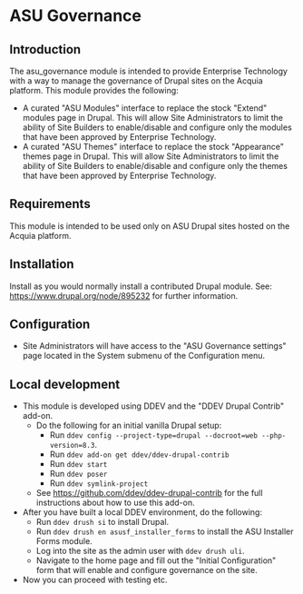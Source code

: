 # ASU Governance

## Introduction
The asu_governance module is intended to provide Enterprise Technology with a way to manage the governance of Drupal sites on the Acquia platform.
This module provides the following:
- A curated "ASU Modules" interface to replace the stock "Extend" modules page in Drupal. This will allow Site Administrators to limit the ability of Site Builders to enable/disable and configure only the modules that have been approved by Enterprise Technology.
- A curated "ASU Themes" interface to replace the stock "Appearance" themes page in Drupal. This will allow Site Administrators to limit the ability of Site Builders to enable/disable and configure only the themes that have been approved by Enterprise Technology.

## Requirements
This module is intended to be used only on ASU Drupal sites hosted on the Acquia platform.

## Installation
Install as you would normally install a contributed Drupal module.
See: https://www.drupal.org/node/895232 for further information.

## Configuration
- Site Administrators will have access to the "ASU Governance settings" page located in the System submenu of the Configuration menu.

## Local development
- This module is developed using DDEV and the "DDEV Drupal Contrib" add-on.
  - Do the following for an initial vanilla Drupal setup:
      - Run `ddev config --project-type=drupal --docroot=web --php-version=8.3`.
      - Run `ddev add-on get ddev/ddev-drupal-contrib`
      - Run `ddev start`
      - Run `ddev poser`
      - Run `ddev symlink-project`
  - See https://github.com/ddev/ddev-drupal-contrib for the full instructions about how to use this add-on.
- After you have built a local DDEV environment, do the following:
  - Run `ddev drush si` to install Drupal.
  - Run `ddev drush en asusf_installer_forms` to install the ASU Installer Forms module.
  - Log into the site as the admin user with `ddev drush uli`.
  - Navigate to the home page and fill out the "Initial Configuration" form that will enable and configure governance on the site.
- Now you can proceed with testing etc.
